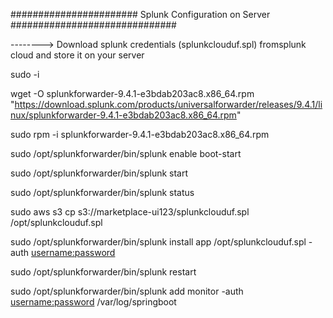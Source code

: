 ####################### Splunk Configuration on Server  ##############################

--------> Download splunk credentials (splunkclouduf.spl) fromsplunk cloud and store it on your server

sudo -i

wget -O splunkforwarder-9.4.1-e3bdab203ac8.x86_64.rpm "https://download.splunk.com/products/universalforwarder/releases/9.4.1/linux/splunkforwarder-9.4.1-e3bdab203ac8.x86_64.rpm"

sudo rpm -i splunkforwarder-9.4.1-e3bdab203ac8.x86_64.rpm

sudo /opt/splunkforwarder/bin/splunk enable boot-start

sudo /opt/splunkforwarder/bin/splunk start

sudo /opt/splunkforwarder/bin/splunk status

sudo aws s3 cp s3://marketplace-ui123/splunkclouduf.spl  /opt/splunkclouduf.spl

sudo /opt/splunkforwarder/bin/splunk install app /opt/splunkclouduf.spl -auth <username:password>

sudo /opt/splunkforwarder/bin/splunk restart

sudo /opt/splunkforwarder/bin/splunk add monitor -auth <username:password> /var/log/springboot
